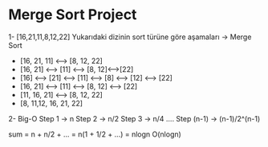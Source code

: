 # Merge Sort Project

1- [16,21,11,8,12,22]
Yukarıdaki dizinin sort türüne göre aşamaları 
-> Merge Sort

- [16, 21, 11] <--> [8, 12, 22]
- [16, 21] <--> [11] <--> [8, 12]<-->[22]
- [16] <--> [21] <--> [11] <--> [8] <--> [12] <--> [22]
- [16, 21] <-->  [11] <--> [8, 12] <--> [22]
- [11, 16, 21] <--> [8, 12, 22]
- [8, 11,12, 16, 21, 22]

2- Big-O 
Step 1 -> n
Step 2 -> n/2
Step 3 -> n/4
....
Step (n-1) -> (n-1)/2^(n-1)

sum = n + n/2 + ... = n(1 + 1/2 + ...) = nlogn
O(nlogn)
